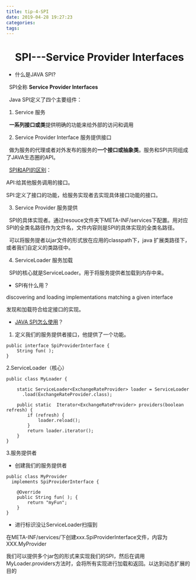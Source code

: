 ```yaml
---
title: tip-4-SPI
date: 2019-04-28 19:27:23
categories:
tags:
---
```



# <center>SPI---Service Provider Interfaces</center>

- 什么是JAVA SPI?

&nbsp;&nbsp;SPI全称 **Service Provider Interfaces**

&nbsp;&nbsp;Java SPI定义了四个主要组件：

1. Service 服务

&nbsp;&nbsp;**一系列接口或类**提供明确的功能来给外部的访问和调用

2. Service Provider Interface 服务提供接口

&nbsp;&nbsp;做为服务的代理或者对外发布的服务的**一个接口或抽象类**。服务和SPI共同组成了JAVA生态圈的API。

&nbsp;&nbsp;[SPI和API的区别](https://stackoverflow.com/questions/2954372/difference-between-spi-and-api)：

API:给其他服务调用的接口。

SPI:定义了接口的功能，给服务实现者去实现具体接口功能的接口。




3. Service Provider 服务提供

&nbsp;&nbsp;SPI的具体实现者。通过resouce文件夹下META-INF/services下配置。用对应SPI的全类名路径作为文件名，文件内容则是SPI的具体实现的全类名路径。


&nbsp;&nbsp;可以将服务提者以jar文件的形式放在应用的classpath下，java 扩展类路径下，或者我们自定义的类路径中。


4. ServiceLoader 服务加载

&nbsp;&nbsp;SPI的核心就是ServiceLoader。用于将服务提供者加载到内存中来。


- SPI有什么用？

discovering and loading implementations matching a given interface

发现和加载符合给定接口的实现。


- [JAVA SPI怎么使用](https://www.baeldung.com/java-spi)？


1. 定义我们的服务提供者接口，他提供了一个功能。


```
public interface SpiProviderInterface {
	String fun( );
}
```

2.ServiceLoader（核心）

```
public class MyLoader {
 
    static ServiceLoader<ExchangeRateProvider> loader = ServiceLoader
      .load(ExchangeRateProvider.class);
  
    public static  Iterator<ExchangeRateProvider> providers(boolean refresh) {
        if (refresh) {
            loader.reload();
        }
        return loader.iterator();
    }
}

```


3.服务提供者

- 创建我们的服务提供者

```
public class MyProvider 
  implements SpiProviderInterface {
  
    @Override
    public String fun( ); {
        return "myFun";
    }
}
```

- 进行标识没让ServiceLoader扫描到

在META-INF/services/下创建xxx.SpiProviderInterface文件，内容为XXX.MyProvider


我们可以提供多个jar包的形式来实现我们的SPI，然后在调用MyLoader.providers方法时，会将所有实现进行加载和返回。以达到动态扩展的目的





